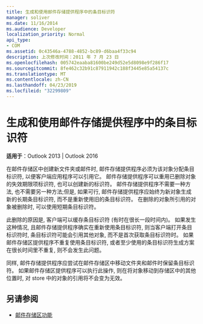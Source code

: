 ```yaml
---
title: 生成和使用邮件存储提供程序中的条目标识符
manager: soliver
ms.date: 11/16/2014
ms.audience: Developer
localization_priority: Normal
api_type:
- COM
ms.assetid: 0c43546a-4788-4852-bc89-d6baa4f33c94
description: 上次修改时间：2011 年 7 月 23 日
ms.openlocfilehash: 005742eaaba81600be249d52e5d8098e9f286f17
ms.sourcegitcommit: 8fe462c32b91c87911942c188f3445e85a54137c
ms.translationtype: MT
ms.contentlocale: zh-CN
ms.lasthandoff: 04/23/2019
ms.locfileid: "32299809"
---
```

# <a name="generating-and-using-entry-identifiers-in-message-store-providers"></a>生成和使用邮件存储提供程序中的条目标识符

**适用于**：Outlook 2013 | Outlook 2016 
  
在邮件存储区中创建新文件夹或邮件时, 邮件存储提供程序必须为该对象分配条目标识符, 以便客户端应用程序可以引用它。 邮件存储提供程序可以重用已删除对象的失效期限项标识符, 也可以创建新的标识符。 邮件存储提供程序不需要一种方法, 也不需要另一种方法;但是, 如果可行, 邮件存储提供程序应始终为新对象生成新的长期条目标识符, 而不是重新使用旧的条目标识符。 在删除的对象所引用的对象被删除时, 可以使用短期条目标识符。
  
此删除的原因是, 客户端可以缓存条目标识符 (有时在很长一段时间内)。 如果发生这种情况, 且邮件存储提供程序确实在重新使用条目标识符, 则当客户端打开条目标识符时, 条目标识符可能会引用其他对象, 而不是首次获取条目标识符时。 如果邮件存储区提供程序不重复使用条目标识符, 或者至少使用的条目标识符生成方案在很长时间里不重复, 则不会发生此问题。
  
同样, 邮件存储提供程序应尝试在邮件存储区中移动文件夹和邮件时保留条目标识符。 如果邮件存储区提供程序可以执行此操作, 则在将对象移动到存储区中的其他位置时, 对 store 中的对象的引用将不会变为无效。
  
## <a name="see-also"></a>另请参阅

- [邮件存储区功能](message-store-features.md)


